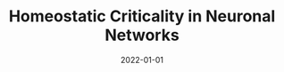 ---
title: "Homeostatic Criticality in Neuronal Networks"
collection: publications
permalink: /publication/2022-01-01-Homeostatic-Criticality-in-Neuronal-Networks
date: 2022-01-01
venue: 'Chaos Solitons Fractals'
paperurl: 'https://dx.doi.org/10.1016/j.chaos.2022.111877'
citation: ' Gustavo Menesse,  Bóris Marin,  <u>Mauricio Girardi-Schappo</u>,  Osame Kinouchi, &quot;Homeostatic Criticality in Neuronal Networks.&quot; Chaos Solitons Fractals, 2022.'
pubtype:  paper
---